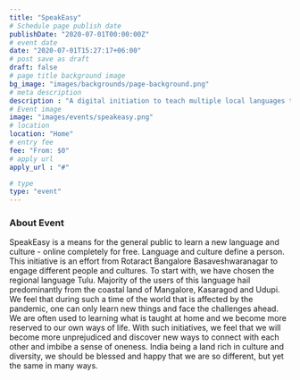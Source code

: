 ```yaml
---
title: "SpeakEasy"
# Schedule page publish date
publishDate: "2020-07-01T00:00:00Z"
# event date
date: "2020-07-01T15:27:17+06:00"
# post save as draft
draft: false
# page title background image
bg_image: "images/backgrounds/page-background.png"
# meta description
description : "A digital initiation to teach multiple local languages to be able to manage day-to-day conversations."
# Event image
image: "images/events/speakeasy.png"
# location
location: "Home"
# entry fee
fee: "From: $0"
# apply url
apply_url : "#"

# type
type: "event"
---
```


### About Event

SpeakEasy is a means for the general public to learn a new language and culture - online completely for free. Language and culture define a person. This initiative is an effort from Rotaract Bangalore Basaveshwaranagar to engage different people and cultures. To start with, we have chosen the regional language Tulu. Majority of the users of this language hail predominantly from the coastal land of Mangalore, Kasaragod and Udupi. We feel that during such a time of the world that is affected by the pandemic, one can only learn new things and face the challenges ahead. We are often used to learning what is taught at home and we become more reserved to our own ways of life. With such initiatives, we feel that we will become more unprejudiced and discover new ways to connect with each other and imbibe a sense of oneness. India being a land rich in culture and diversity, we should be blessed and happy that we are so different, but yet the same in many ways.